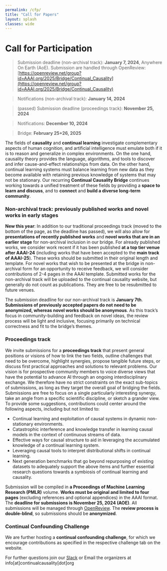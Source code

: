 ```yaml
---
permalink: /cfp/
title: "Call for Papers"
layout: splash
classes: wide 
---
```


# Call for Participation

> Submission deadline (non-archival track): **January 7, 2024**, Anywhere On Earth (AoE). Submission are handled through OpenReview: [https://openreview.net/group?id=AAAI.org/2025/Bridge/Continual_Causality](https://openreview.net/group?id=AAAI.org/2025/Bridge/Continual_Causality)

> Notifications (non-archival track): **January 14, 2024**

> (passed) Submission deadline (proceedings track): **November 25, 2024** 

> Notifications: **December 10, 2024** 

> Bridge: **February 25+26, 2025**


The fields of **causality** and **continual learning** investigate complementary aspects of human cognition, and artificial intelligence must emulate both if it is to reason and generalize in complex environments. On the one hand, causality theory provides the language, algorithms, and tools to discover and infer cause-and-effect relationships from data. On the other hand, continual learning systems must balance learning from new data as they become available with retaining previous knowledge of systems that may not be stationary. Our recurring **Continual Causality Bridge** continues working towards a unified treatment of these fields by providing a **space to learn and discuss**, and to **connect** and **build a diverse long-term community**.


### Non-archival track: previously published works and novel works in early stages 
**New this year**: In addition to our traditional proceedings track (moved to the bottom of the page, as the deadline has passed), we will also allow for **presentations of recently published works** and **novel works that are in an earlier stage** for non-archival inclusion in our bridge. For already published works, we consider work recent if it has been published **at a top tier venue after AAAI-24** (including works that have been accepted to the **main track of AAAI-25**). These works should be submitted in their original length and template. For novel works that wish to be presented at the bridge in non-archival form for an opportunity to receive feedback, we will consider contributions of 2-4 pages in the AAAI template. Submitted works for the non-archival track will be uploaded to the continual causality website, but generally do not count as publications. They are free to be resubmitted to future venues. 

The submission deadline for our non-archival track is **January 7th**. **Submissions of previously accepted papers do not need to be anonymized, whereas novel works should be anonymous**. As this track’s focus in community-building and feedback on novel ideas, the review process will be light and inclusive, focusing primarily on technical correctness and fit to the bridge’s themes.


### Proceedings track
We invite submissions for a **proceedings track** that present general positions or visions of how to link the two fields, outline challenges that need to be overcome, highlight synergies, propose tangible future steps, or discuss first practical approaches and solutions to relevant problems. Our vision is for prospective community members to voice diverse views that have the potential to advance AI through an ongoing interdisciplinary exchange. We therefore have no strict constraints on the exact sub-topics of submissions, as long as they target the overall goal of bridging the fields. Submissions are free to focus on a single particularly interesting synergy, take an angle from a specific scientific discipline, or sketch a grander view. To provide some suggestions, contributions could center around the following aspects, including but not limited to:

* Continual learning and exploitation of causal systems in dynamic non-stationary environments.
* Catastrophic interference and knowledge transfer in learning causal models in the context of continuous streams of data.
* Effective ways for causal structure to aid in leveraging the accumulated knowledge of a continual learning system.
* Leveraging causal tools to interpret distributional shifts in continual learning.
* Next generation benchmarks that go beyond repurposing of existing datasets to adequately support the above items and further essential research questions towards a symbiosis of continual learning and causality.


Submission will be compiled in **a Proceedings of Machine Learning Research (PMLR)** volume. **Works must be original and limited to four pages** (excluding references and optional appendices) in the AAAI format. The **deadline for submissions is November 25, 2024 (AOE)**. All submissions will be managed through [OpenReview](https://openreview.net/group?id=AAAI.org/2025/Bridge/Continual_Causality). The **review process is double-blind**, so submissions should be **anonymized**. 


### Continual Confounding Challenge
We are further hosting a **continual confounding challenge**, for which we encourage contributions as specified in the respective challenge tab on the website. 

For further questions join our [Slack](https://join.slack.com/t/continualcausality/shared_invite/zt-1fwahodl3-7Z8xe_lzxj33qEbTs558kg) or Email the organizers at info[at]continualcausality[dot]org





